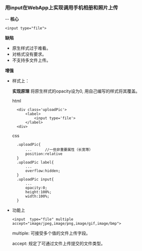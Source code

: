 ### 用input在WebApp上实现调用手机相册和照片上传
--
**核心**

	<input type="file">
	
	
**缺陷**

* 原生样式过于难看。
* 对格式没有要求。
* 不支持多文件上传。

**增强**

* 样式上：
	
	**实现原理**
	将原生样式的opacity设为0,
	用自己编写的样式将其覆盖。
	
	html
	
		<div class='uploadPic'>
			<label>
				<input type='file'>
			</label>
		<div>
		
	css
	
		.uploadPic{
			...      //一些非重要属性（长宽等）
			position:relative
		}
		.uploadPic label{
			...
			overflow:hidden;
		}
		.uploadPic input{
			...
			opacity:0;
			height:100%;
			width:100%;
		}
		
* 功能上

	`<input  type="file" multiple accept="image/jpeg,image/png,image/gif,image/bmp">`
	
	multiple:	可接受多个值的文件上传字段。
	
	accept: 规定了可通过文件上传提交的文件类型。